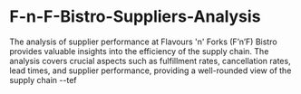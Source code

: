 # F-n-F-Bistro-Suppliers-Analysis
The analysis of supplier performance at Flavours 'n' Forks (F’n’F) Bistro provides valuable insights into the efficiency of the supply chain. The analysis covers crucial aspects such as fulfillment rates, cancellation rates, lead times, and supplier performance, providing a well-rounded view of the supply chain
--tef
